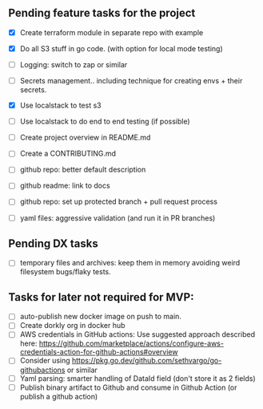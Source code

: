 ## Pending feature tasks for the project
- [x] Create terraform module in separate repo with example
- [x] Do all S3 stuff in go code. (with option for local mode testing)
- [ ] Logging: switch to zap or similar
- [ ] Secrets management.. including technique for creating envs + their secrets.
- [x] Use localstack to test s3
- [ ] Use localstack to do end to end testing (if possible)
- [ ] Create project overview in README.md
- [ ] Create a CONTRIBUTING.md
- [ ] github repo: better default description
- [ ] github readme: link to docs
- [ ] github repo: set up protected branch + pull request process
- [ ] yaml files: aggressive validation (and run it in PR branches)


## Pending DX tasks
- [ ] temporary files and archives: keep them in memory avoiding weird filesystem bugs/flaky tests.

## Tasks for later not required for MVP:
- [ ] auto-publish new docker image on push to main.
- [ ] Create dorkly org in docker hub
- [ ] AWS credentials in GitHub actions: Use suggested approach described here: https://github.com/marketplace/actions/configure-aws-credentials-action-for-github-actions#overview
- [ ] Consider using https://pkg.go.dev/github.com/sethvargo/go-githubactions or similar
- [ ] Yaml parsing: smarter handling of DataId field (don't store it as 2 fields)
- [ ] Publish binary artifact to Github and consume in Github Action (or publish a github action)